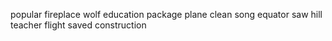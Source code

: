 popular fireplace wolf education package plane clean song equator saw hill teacher flight saved construction